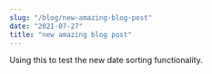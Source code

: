 ```yaml
---
slug: "/blog/new-amazing-blog-post"
date: "2021-07-27"
title: "new amazing blog post"
---
```


Using this to test the new date sorting functionality.